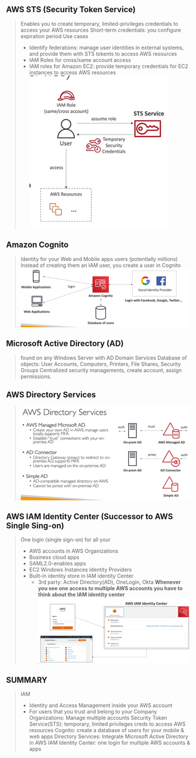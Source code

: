 
## AWS STS (Security Token Service)
> Enables you to create temporary, limited-privileges credentials to access your AWS resources
> Short-term credentials: you configure expiration period
> Use cases
> 	- Identify federations: manage user identities in external systems, and provide them with STS tokents to access AWS resources
> 	- IAM Roles for cross/same account access
> 	- IAM roles for Amazon EC2: provide temporary credentials for EC2 instances to access AWS resources\
>![image](<images/Pasted image 20231031224846.png>)

## Amazon Cognito
> Identity for your Web and Mobile apps users (potentially millions)
> Instead of creating them an IAM user, you create a user in Cognito\
> ![image](<images/Pasted image 20231031230330.png>)

## Microsoft Active Directory (AD)
> found on any Windows Server with AD Domain Services
> Database of objects: User Accounts, Computers, Printers, File Shares, Security Groups
> Centralized security managements, create account, assign permissions.

## AWS Directory Services
> ![image](<images/Pasted image 20231031230700.png>)

## AWS IAM Identity Center (Successor to AWS Single Sing-on)
> One login (single sign-on) for all your
> 	- AWS accounts in AWS Organizations
> 	- Business cloud apps
> 	- SAML2.0-enables apps
> 	- EC2 Windows Instances
> Identity Providers
> 	- Built-in identity store in IAM identity Center
> 		- 3rd party: Active Directory(AD), OneLogin, Okta
> **Whenever you see one access to multiple AWS accounts you have to think about the IAM identity
center**\
>  ![image](<images/Pasted image 20231031231007.png>)

## SUMMARY
> IAM
> 	- Identity and Access Management inside your AWS account
> 	- For users that you trust and belong to your Company
> Organizations: Manage multiple accounts
> Security Token Service(STS): temporary, limited privileges creds to access AWS resources
> Cognito: create a database of users for your mobile & web apps
> Directory Services: Integrate Microsoft Active Directory in AWS
> IAM Identity Center: one login for multiple AWS accounts & apps
